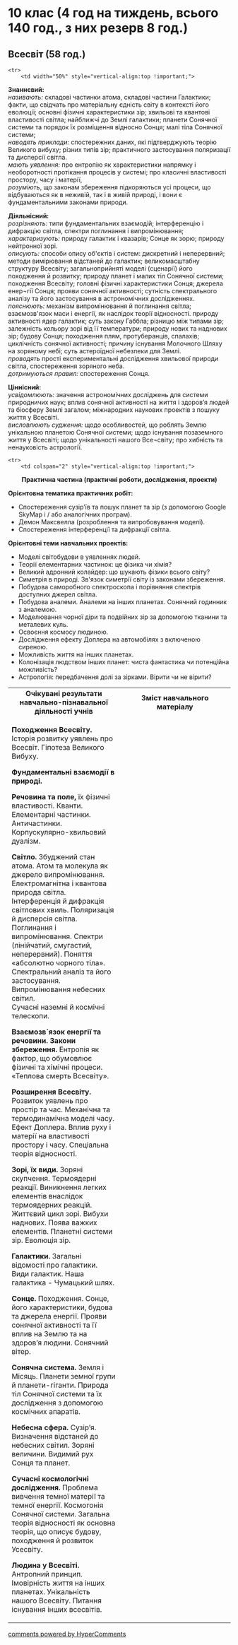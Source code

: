 <div id="hypercomments_widget" class="js-hypercomments-widget invisible"></div>

# 10 клас (4 год на тиждень, всього 140 год., з них резерв 8 год.)

## Всесвіт  (58 год.)

<table>
	<tr>
		<td width="50%" align="center"><b>Очікувані результати навчально-пізнавальної діяльності учнів</b></td>
		<td width="50%" align="center"><b>Зміст навчального матеріалу</b></td>
	</tr>

	<tr>
		<td width="50%" style="vertical-align:top !important;">
<p><b>Знаннєвий:</b><br>
<i>називають:</i> складові частинки атома, складові частини Галактики; факти, що свідчать про матеріальну єдність світу в контексті його еволюції; основні фізичні  характеристики зір; хвильові та квантові властивості світла;  найближчі до Землі галактики; планети Сонячної системи та порядок їх розміщення відносно Сонця; малі тіла Сонячної системи;<br> 
<i>наводять приклади:</i> спостережних даних, які підтверджують теорію Великого вибуху; різних типів зір; практичного застосування поляризації та дисперсії світла.<br>
<i>мають уявлення:</i> про ентропію як характеристики напрямку і необоротності протікання процесів у системі; про класичні властивості простору, часу і матерії,<br>
<i>розуміють</i>, що законам збереження   підкоряються усі процеси, що відбуваються як в неживій, так і в живій природі, і вони є фундаментальними законами природи.
</p>

<p><b>Діяльнісний:</b><br>
<i>розрізняють:</i> типи фундаментальних взаємодій; інтерференцію і дифракцію світла, спектри поглинання і випромінювання;<br>
<i>характеризують:</i> природу галактик і квазарів; Сонце як зорю; природу нейтронної зорі.<br> 
<i>описують:</i> способи опису об'єктів і систем: дискретний і неперервний; методи вимірювання відстаней до галактик; великомасштабну структуру Всесвіту; загальноприйняті моделі (сценарії) його походження й розвитку; природу планет і малих тіл Сонячної системи; походження Всесвіту; головні фізичні характеристики Сонця; джерела енер¬гії Сонця; прояви сонячної активності; сутність спектрального аналізу та його застосування в астрономічних дослідженнях. <br>       
<i>пояснюють:</i> механізм випромінювання й поглинання світла; взаємозв'язок маси і енергії, як наслідок теорії відносності. природу активності ядер галактик; суть закону Габбла; різницю між типами зір; залежність кольору зорі від її температури; природу нових та наднових зір; будову Сонця; походження плям, протуберанців, спалахів; циклічність сонячної активності; причину існування Молочного Шляху на зоряному небі; суть астероїдної небезпеки для Землі. <br>
<i>проводять</i> прості експериментальні дослідження хвильової природи світла, спостереження зоряного неба.<br>
<i>дотримуються правил:</i> спостереження Сонця. 
</p>

<p><b>Ціннісний:</b><br>
<i>усвідомлюють:</i> значення астрономічних досліджень для системи природничих наук;  вплив сонячної активності на життя і здоров’я людей та біосферу Землі загалом; міжнародних наукових проектів з пошуку життя у Всесвіті. <br>
<i>висловлюють судження:</i> щодо особливостей, що роблять Землю унікальною планетою Сонячної системи; щодо існування позаземного життя у Всесвіті; щодо унікальності нашого Все¬світу;  про хибність та ненауковість астрології.
</p>
		</td>
		<td width="50%" style="vertical-align:top !important;">
<p><b>Походження Всесвіту.</b><br>
Історія розвитку уявлень про Всесвіт. Гіпотеза Великого Вибуху. <br></p>
<p><b>Фундаментальні взаємодії в природі.</b> <br></p>
<p><b>Речовина та поле,</b> їх фізичні властивості. Кванти. Елементарні частинки. Античастинки. Корпускулярно-хвильовий дуалізм. <br></p>
<p><b>Світло.</b> Збуджений стан атома. Атом та молекула як джерело випромінювання. Електромагнітна і квантова  природа світла. Інтерференція й дифракція світлових хвиль. Поляризація  й дисперсія світла.<br>
Поглинання і випромінювання. Спектри (лінійчатий, смугастий, неперервний). Поняття «абсолютно чорного тіла». <br>
Спектральний аналіз та його застосування. Випромінювання небесних світил. <br>
Сучасні наземні й космічні телескопи.<br></p>
<p><b>Взаємозв`язок енергії та речовини. Закони збереження.</b> Ентропія як фактор, що обумовлює фізичні та хімічні процеси.  «Теплова смерть Всесвіту».<br></p>
<p><b>Розширення Всесвіту.</b> Розвиток уявлень про простір та час. Механічна та термодинамічна моделі часу. Ефект Доплера. Вплив руху і матерії на властивості простору і часу. Спеціальна теорія відносності.<br></p>
<p><b>Зорі, їх види.</b> Зоряні скупчення. Термоядерні реакції. Виникнення легких елементів внаслідок термоядерних реакцій. Життєвий цикл зорі. Вибухи наднових. Поява важких елементів. Планетні системи зір. Еволюція зір. <br></p>
<p><b>Галактики.</b> Загальні відомості про галактики. Види галактик. Наша галактика - Чумацький шлях. <br></p>
<p><b>Сонце.</b> Походження. Сонце, його характеристики, будова та джерела енергії. Прояви сонячної активності та її вплив на Землю та на здоров’я людини. Сонячний вітер.<br></p>
<p><b>Сонячна система.</b> Земля і Місяць. Планети земної групи й планети-гіганти. Природа тіл Сонячної системи та їх дослідження з допомогою космічних апаратів. <br></p>
<p><b>Небесна сфера.</b> Сузір’я. Визначення відстаней до небесних світил. Зоряні величини. Видимий рух Сонця та  планет. <br></p>
<p><b>Сучасні космологічні дослідження.</b> Проблема вивчення темної матерії та темної енергії. Космогонія Сонячної системи. Загальна теорія відносності як основна теорія, що описує будову, походження й розвиток Усесвіту.<br></p>
<p><b>Людина у Всесвіті.</b> Антропний принцип. Імовірність життя на інших планетах. Унiкальність нашого Всесвіту. Питання існування інших всесвітів.</p>
		</td>
	</tr>

	<tr>
		<td colspan="2" style="vertical-align:top !important;">
<p align="center"><b>Практична частина (практичні роботи, дослідження, проекти)</b></p>
<p><b>Орієнтовна тематика практичних робіт:</b><br>
<ul>
<li>Спостереження сузір’їв та пошук планет та зір (з допомогою Google SkyMap  і / або аналогічних програм).</li>
<li>Демон Максвелла (розроблення та випробовування моделі).</li>
<li>Спостереження інтерференції та дифракції світла.</li>
</ul></p>

<p><b>Орієнтовні теми навчальних проектів:</b><br>
<ul>
<li>Моделі світобудови в уявленнях людей.</li>
<li>Теорії елементарних частинок: це фізика чи хімія?</li>
<li>Великий адронний колайдер: що шукають фізики всього світу?</li>
<li>Симетрія в природі. Зв'язок симетрії світу із законами збереження.</li>
<li>Побудова саморобного спектроскопа і порівняння спектрів доступних джерел світла.</li>
<li>Побудова аналеми. Аналеми на інших планетах. Сонячний годинник з аналемою.</li>
<li>Моделювання чорної діри та подвійних зір за допомогою тканини та металевих куль. </li>
<li>Освоєння космосу людиною.</li>
<li>Дослідження ефекту Доплера на автомобілях  з включеною сиреною.</li>
<li>Можливість життя на інших планетах.</li>
<li>Колонізація людством інших планет: чиста фантастика чи потенційна можливість?</li>
<li>Астрологія: передбачення долі за зірками. Вірити чи не вірити?</li>
</ul></p>
		</td>
	</tr>
</table>

<div class="js-hypercomments-container">
<a href="http://hypercomments.com" class="hc-link" title="comments widget">comments powered by HyperComments</a>
</div>